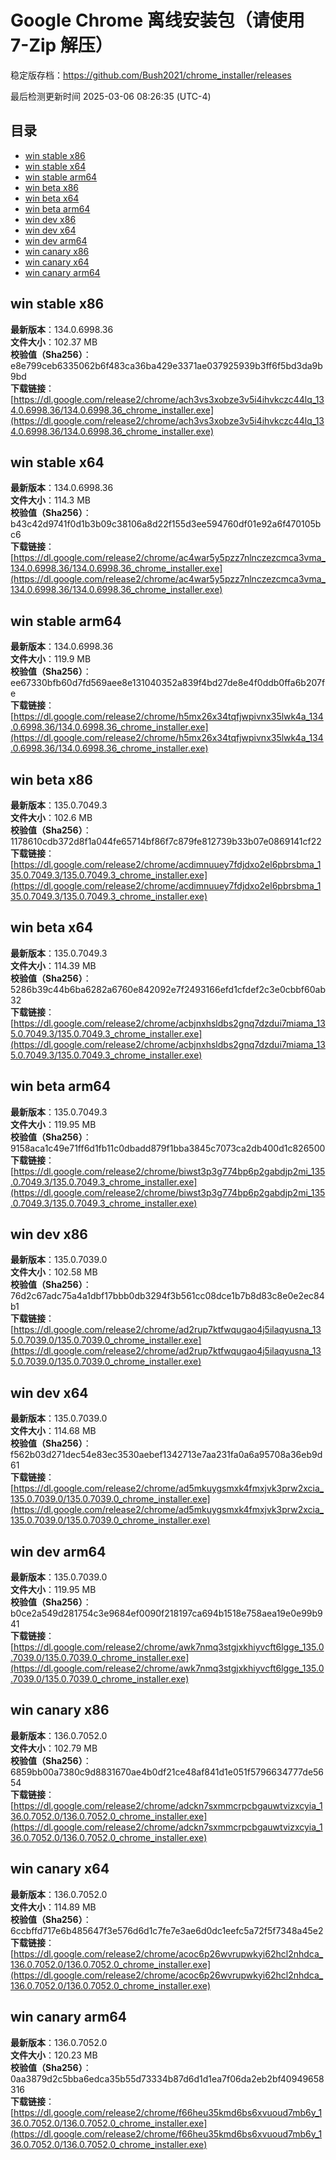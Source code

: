 # Google Chrome 离线安装包（请使用 7-Zip 解压）
稳定版存档：<https://github.com/Bush2021/chrome_installer/releases>

最后检测更新时间
2025-03-06 08:26:35 (UTC-4)

## 目录
* [win stable x86](https://github.com/Bush2021/chrome_installer?tab=readme-ov-file#win-stable-x86)
* [win stable x64](https://github.com/Bush2021/chrome_installer?tab=readme-ov-file#win-stable-x64)
* [win stable arm64](https://github.com/Bush2021/chrome_installer?tab=readme-ov-file#win-stable-arm64)
* [win beta x86](https://github.com/Bush2021/chrome_installer?tab=readme-ov-file#win-beta-x86)
* [win beta x64](https://github.com/Bush2021/chrome_installer?tab=readme-ov-file#win-beta-x64)
* [win beta arm64](https://github.com/Bush2021/chrome_installer?tab=readme-ov-file#win-beta-arm64)
* [win dev x86](https://github.com/Bush2021/chrome_installer?tab=readme-ov-file#win-dev-x86)
* [win dev x64](https://github.com/Bush2021/chrome_installer?tab=readme-ov-file#win-dev-x64)
* [win dev arm64](https://github.com/Bush2021/chrome_installer?tab=readme-ov-file#win-dev-arm64)
* [win canary x86](https://github.com/Bush2021/chrome_installer?tab=readme-ov-file#win-canary-x86)
* [win canary x64](https://github.com/Bush2021/chrome_installer?tab=readme-ov-file#win-canary-x64)
* [win canary arm64](https://github.com/Bush2021/chrome_installer?tab=readme-ov-file#win-canary-arm64)

## win stable x86
**最新版本**：134.0.6998.36  
**文件大小**：102.37 MB  
**校验值（Sha256）**：e8e799ceb6335062b6f483ca36ba429e3371ae037925939b3ff6f5bd3da9b9bd  
**下载链接**：[https://dl.google.com/release2/chrome/ach3vs3xobze3v5i4ihvkczc44lq_134.0.6998.36/134.0.6998.36_chrome_installer.exe](https://dl.google.com/release2/chrome/ach3vs3xobze3v5i4ihvkczc44lq_134.0.6998.36/134.0.6998.36_chrome_installer.exe)  

## win stable x64
**最新版本**：134.0.6998.36  
**文件大小**：114.3 MB  
**校验值（Sha256）**：b43c42d9741f0d1b3b09c38106a8d22f155d3ee594760df01e92a6f470105bc6  
**下载链接**：[https://dl.google.com/release2/chrome/ac4war5y5pzz7nlnczezcmca3vma_134.0.6998.36/134.0.6998.36_chrome_installer.exe](https://dl.google.com/release2/chrome/ac4war5y5pzz7nlnczezcmca3vma_134.0.6998.36/134.0.6998.36_chrome_installer.exe)  

## win stable arm64
**最新版本**：134.0.6998.36  
**文件大小**：119.9 MB  
**校验值（Sha256）**：ee67330bfb60d7fd569aee8e131040352a839f4bd27de8e4f0ddb0ffa6b207fe  
**下载链接**：[https://dl.google.com/release2/chrome/h5mx26x34tqfjwpivnx35lwk4a_134.0.6998.36/134.0.6998.36_chrome_installer.exe](https://dl.google.com/release2/chrome/h5mx26x34tqfjwpivnx35lwk4a_134.0.6998.36/134.0.6998.36_chrome_installer.exe)  

## win beta x86
**最新版本**：135.0.7049.3  
**文件大小**：102.6 MB  
**校验值（Sha256）**：1178610cdb372d8f1a044fe65714bf86f7c879fe812739b33b07e0869141cf22  
**下载链接**：[https://dl.google.com/release2/chrome/acdimnuuey7fdjdxo2el6pbrsbma_135.0.7049.3/135.0.7049.3_chrome_installer.exe](https://dl.google.com/release2/chrome/acdimnuuey7fdjdxo2el6pbrsbma_135.0.7049.3/135.0.7049.3_chrome_installer.exe)  

## win beta x64
**最新版本**：135.0.7049.3  
**文件大小**：114.39 MB  
**校验值（Sha256）**：5286b39c44b6ba6282a6760e842092e7f2493166efd1cfdef2c3e0cbbf60ab32  
**下载链接**：[https://dl.google.com/release2/chrome/acbjnxhsldbs2gnq7dzdui7miama_135.0.7049.3/135.0.7049.3_chrome_installer.exe](https://dl.google.com/release2/chrome/acbjnxhsldbs2gnq7dzdui7miama_135.0.7049.3/135.0.7049.3_chrome_installer.exe)  

## win beta arm64
**最新版本**：135.0.7049.3  
**文件大小**：119.95 MB  
**校验值（Sha256）**：9158aca1c49e71ff6d1fb11c0dbadd879f1bba3845c7073ca2db400d1c826500  
**下载链接**：[https://dl.google.com/release2/chrome/biwst3p3g774bp6p2gabdjp2mi_135.0.7049.3/135.0.7049.3_chrome_installer.exe](https://dl.google.com/release2/chrome/biwst3p3g774bp6p2gabdjp2mi_135.0.7049.3/135.0.7049.3_chrome_installer.exe)  

## win dev x86
**最新版本**：135.0.7039.0  
**文件大小**：102.58 MB  
**校验值（Sha256）**：76d2c67adc75a4a1dbf17bbb0db3294f3b561cc08dce1b7b8d83c8e0e2ec84b1  
**下载链接**：[https://dl.google.com/release2/chrome/ad2rup7ktfwqugao4j5ilaqyusna_135.0.7039.0/135.0.7039.0_chrome_installer.exe](https://dl.google.com/release2/chrome/ad2rup7ktfwqugao4j5ilaqyusna_135.0.7039.0/135.0.7039.0_chrome_installer.exe)  

## win dev x64
**最新版本**：135.0.7039.0  
**文件大小**：114.68 MB  
**校验值（Sha256）**：f562b03d271dec54e83ec3530aebef1342713e7aa231fa0a6a95708a36eb9d61  
**下载链接**：[https://dl.google.com/release2/chrome/ad5mkuygsmxk4fmxjvk3prw2xcia_135.0.7039.0/135.0.7039.0_chrome_installer.exe](https://dl.google.com/release2/chrome/ad5mkuygsmxk4fmxjvk3prw2xcia_135.0.7039.0/135.0.7039.0_chrome_installer.exe)  

## win dev arm64
**最新版本**：135.0.7039.0  
**文件大小**：119.95 MB  
**校验值（Sha256）**：b0ce2a549d281754c3e9684ef0090f218197ca694b1518e758aea19e0e99b941  
**下载链接**：[https://dl.google.com/release2/chrome/awk7nmq3stgjxkhiyvcft6lgge_135.0.7039.0/135.0.7039.0_chrome_installer.exe](https://dl.google.com/release2/chrome/awk7nmq3stgjxkhiyvcft6lgge_135.0.7039.0/135.0.7039.0_chrome_installer.exe)  

## win canary x86
**最新版本**：136.0.7052.0  
**文件大小**：102.79 MB  
**校验值（Sha256）**：6859bb00a7380c9d8831670ae4b0df21ce48af841d1e051f5796634777de5654  
**下载链接**：[https://dl.google.com/release2/chrome/adckn7sxmmcrpcbgauwtvizxcyia_136.0.7052.0/136.0.7052.0_chrome_installer.exe](https://dl.google.com/release2/chrome/adckn7sxmmcrpcbgauwtvizxcyia_136.0.7052.0/136.0.7052.0_chrome_installer.exe)  

## win canary x64
**最新版本**：136.0.7052.0  
**文件大小**：114.89 MB  
**校验值（Sha256）**：6ccbffd717e6b485647f3e576d6d1c7fe7e3ae6d0dc1eefc5a72f5f7348a45e2  
**下载链接**：[https://dl.google.com/release2/chrome/acoc6p26wvrupwkyi62hcl2nhdca_136.0.7052.0/136.0.7052.0_chrome_installer.exe](https://dl.google.com/release2/chrome/acoc6p26wvrupwkyi62hcl2nhdca_136.0.7052.0/136.0.7052.0_chrome_installer.exe)  

## win canary arm64
**最新版本**：136.0.7052.0  
**文件大小**：120.23 MB  
**校验值（Sha256）**：0aa3879d2c5bba6edca35b55d73334b87d6d1d1ea7f06da2eb2bf40949658316  
**下载链接**：[https://dl.google.com/release2/chrome/f66heu35kmd6bs6xvuoud7mb6y_136.0.7052.0/136.0.7052.0_chrome_installer.exe](https://dl.google.com/release2/chrome/f66heu35kmd6bs6xvuoud7mb6y_136.0.7052.0/136.0.7052.0_chrome_installer.exe)  

